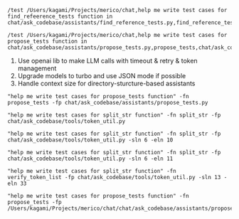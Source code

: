 
```
/test /Users/kagami/Projects/merico/chat,help me write test cases for find_refeerence_tests function in chat/ask_codebase/assistants/find_reference_tests.py,find_reference_tests,chat/ask_codebase/assistants/find_reference_tests.py
```

```
/test /Users/kagami/Projects/merico/chat,help me write test cases for propose_tests function in chat/ask_codebase/assistants/propose_tests.py,propose_tests,chat/ask_codebase/assistants/propose_tests.py
```


1. Use openai lib to make LLM calls with timeout & retry & token management
2. Upgrade models to turbo and use JSON mode if possible
3. Handle context size for directory-sturcture-based assistants

```
"help me write test cases for propose_tests function" -fn propose_tests -fp chat/ask_codebase/assistants/propose_tests.py
```

```
"help me write test cases for split_str function" -fn split_str -fp chat/ask_codebase/tools/token_util.py

"help me write test cases for split_str function" -fn split_str -fp chat/ask_codebase/tools/token_util.py -sln 6 -eln 10

"help me write test cases for split_str function" -fn split_str -fp chat/ask_codebase/tools/token_util.py -sln 6 -eln 11
```

```
"help me write test cases for split_str function" -fn verify_token_list -fp chat/ask_codebase/tools/token_util.py -sln 13 -eln 33
```
```
"help me write test cases for propose_tests function" -fn propose_tests -fp /Users/kagami/Projects/merico/chat/chat/ask_codebase/assistants/propose_tests.py
```

